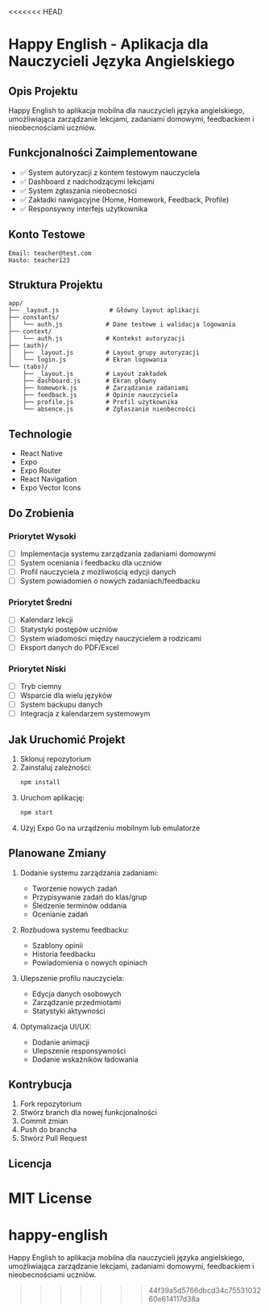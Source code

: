 <<<<<<< HEAD
# Happy English - Aplikacja dla Nauczycieli Języka Angielskiego

## Opis Projektu

Happy English to aplikacja mobilna dla nauczycieli języka angielskiego, umożliwiająca zarządzanie lekcjami, zadaniami domowymi, feedbackiem i nieobecnościami uczniów.

## Funkcjonalności Zaimplementowane

-   ✅ System autoryzacji z kontem testowym nauczyciela
-   ✅ Dashboard z nadchodzącymi lekcjami
-   ✅ System zgłaszania nieobecności
-   ✅ Zakładki nawigacyjne (Home, Homework, Feedback, Profile)
-   ✅ Responsywny interfejs użytkownika

## Konto Testowe

```
Email: teacher@test.com
Hasło: teacher123
```

## Struktura Projektu

```
app/
├── _layout.js              # Główny layout aplikacji
├── constants/
│   └── auth.js            # Dane testowe i walidacja logowania
├── context/
│   └── auth.js            # Kontekst autoryzacji
├── (auth)/
│   ├── _layout.js         # Layout grupy autoryzacji
│   └── login.js           # Ekran logowania
└── (tabs)/
    ├── _layout.js         # Layout zakładek
    ├── dashboard.js       # Ekran główny
    ├── homework.js        # Zarządzanie zadaniami
    ├── feedback.js        # Opinie nauczyciela
    ├── profile.js         # Profil użytkownika
    └── absence.js         # Zgłaszanie nieobecności
```

## Technologie

-   React Native
-   Expo
-   Expo Router
-   React Navigation
-   Expo Vector Icons

## Do Zrobienia

### Priorytet Wysoki

-   [ ] Implementacja systemu zarządzania zadaniami domowymi
-   [ ] System oceniania i feedbacku dla uczniów
-   [ ] Profil nauczyciela z możliwością edycji danych
-   [ ] System powiadomień o nowych zadaniach/feedbacku

### Priorytet Średni

-   [ ] Kalendarz lekcji
-   [ ] Statystyki postępów uczniów
-   [ ] System wiadomości między nauczycielem a rodzicami
-   [ ] Eksport danych do PDF/Excel

### Priorytet Niski

-   [ ] Tryb ciemny
-   [ ] Wsparcie dla wielu języków
-   [ ] System backupu danych
-   [ ] Integracja z kalendarzem systemowym

## Jak Uruchomić Projekt

1. Sklonuj repozytorium
2. Zainstaluj zależności:
    ```bash
    npm install
    ```
3. Uruchom aplikację:
    ```bash
    npm start
    ```
4. Użyj Expo Go na urządzeniu mobilnym lub emulatorze

## Planowane Zmiany

1. Dodanie systemu zarządzania zadaniami:

    - Tworzenie nowych zadań
    - Przypisywanie zadań do klas/grup
    - Śledzenie terminów oddania
    - Ocenianie zadań

2. Rozbudowa systemu feedbacku:

    - Szablony opinii
    - Historia feedbacku
    - Powiadomienia o nowych opiniach

3. Ulepszenie profilu nauczyciela:

    - Edycja danych osobowych
    - Zarządzanie przedmiotami
    - Statystyki aktywności

4. Optymalizacja UI/UX:
    - Dodanie animacji
    - Ulepszenie responsywności
    - Dodanie wskaźników ładowania

## Kontrybucja

1. Fork repozytorium
2. Stwórz branch dla nowej funkcjonalności
3. Commit zmian
4. Push do brancha
5. Stwórz Pull Request

## Licencja

MIT License
=======
# happy-english
Happy English to aplikacja mobilna dla nauczycieli języka angielskiego, umożliwiająca zarządzanie lekcjami, zadaniami domowymi, feedbackiem i nieobecnościami uczniów.
>>>>>>> 44f39a5d5766dbcd34c7553103260e614117d38a
